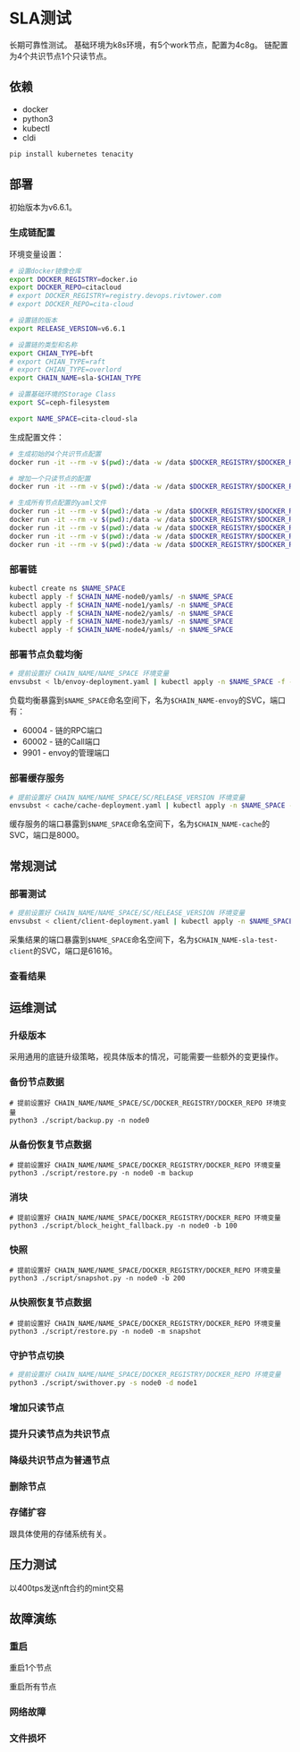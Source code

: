 # SLA测试

长期可靠性测试。
基础环境为k8s环境，有5个work节点，配置为4c8g。
链配置为4个共识节点1个只读节点。

## 依赖

* docker
* python3
* kubectl
* cldi

```bash
pip install kubernetes tenacity
```

## 部署

初始版本为v6.6.1。

### 生成链配置

环境变量设置：

```bash
# 设置docker镜像仓库
export DOCKER_REGISTRY=docker.io
export DOCKER_REPO=citacloud
# export DOCKER_REGISTRY=registry.devops.rivtower.com
# export DOCKER_REPO=cita-cloud

# 设置链的版本
export RELEASE_VERSION=v6.6.1

# 设置链的类型和名称
export CHIAN_TYPE=bft
# export CHIAN_TYPE=raft
# export CHIAN_TYPE=overlord
export CHAIN_NAME=sla-$CHIAN_TYPE

# 设置基础环境的Storage Class
export SC=ceph-filesystem

export NAME_SPACE=cita-cloud-sla
```

生成配置文件：

```bash
# 生成初始的4个共识节点配置
docker run -it --rm -v $(pwd):/data -w /data $DOCKER_REGISTRY/$DOCKER_REPO/cloud-config:$RELEASE_VERSION cloud-config create-k8s --chain-name $CHAIN_NAME --admin 0x9bab5858df4a9e84ff3958884a01a4fce5e07edb --nodelist localhost:40000:node0:k8s,localhost:40001:node1:k8s,localhost:40002:node2:k8s,localhost:40003:node3:k8s --controller_tag $RELEASE_VERSION --consensus_image consensus_$CHIAN_TYPE --consensus_tag $RELEASE_VERSION --crypto_tag $RELEASE_VERSION --network_tag $RELEASE_VERSION --storage_tag $RELEASE_VERSION --executor_tag $RELEASE_VERSION

# 增加一个只读节点的配置
docker run -it --rm -v $(pwd):/data -w /data $DOCKER_REGISTRY/$DOCKER_REPO/cloud-config:$RELEASE_VERSION cloud-config append-k8s --chain-name $CHAIN_NAME --node localhost:40004:node4:k8s

# 生成所有节点配置的yaml文件
docker run -it --rm -v $(pwd):/data -w /data $DOCKER_REGISTRY/$DOCKER_REPO/cloud-config:$RELEASE_VERSION cloud-config update-yaml --chain-name $CHAIN_NAME --storage-class $SC --docker-registry $DOCKER_REGISTRY --docker-repo $DOCKER_REPO --requests-cpu 120m --limits-cpu 1 --requests-memory 240Mi --limits-memory 2Gi --domain node0
docker run -it --rm -v $(pwd):/data -w /data $DOCKER_REGISTRY/$DOCKER_REPO/cloud-config:$RELEASE_VERSION cloud-config update-yaml --chain-name $CHAIN_NAME --storage-class $SC --docker-registry $DOCKER_REGISTRY --docker-repo $DOCKER_REPO --requests-cpu 120m --limits-cpu 1 --requests-memory 240Mi --limits-memory 2Gi --domain node1
docker run -it --rm -v $(pwd):/data -w /data $DOCKER_REGISTRY/$DOCKER_REPO/cloud-config:$RELEASE_VERSION cloud-config update-yaml --chain-name $CHAIN_NAME --storage-class $SC --docker-registry $DOCKER_REGISTRY --docker-repo $DOCKER_REPO --requests-cpu 120m --limits-cpu 1 --requests-memory 240Mi --limits-memory 2Gi --domain node2
docker run -it --rm -v $(pwd):/data -w /data $DOCKER_REGISTRY/$DOCKER_REPO/cloud-config:$RELEASE_VERSION cloud-config update-yaml --chain-name $CHAIN_NAME --storage-class $SC --docker-registry $DOCKER_REGISTRY --docker-repo $DOCKER_REPO --requests-cpu 120m --limits-cpu 1 --requests-memory 240Mi --limits-memory 2Gi --domain node3
docker run -it --rm -v $(pwd):/data -w /data $DOCKER_REGISTRY/$DOCKER_REPO/cloud-config:$RELEASE_VERSION cloud-config update-yaml --chain-name $CHAIN_NAME --storage-class $SC --docker-registry $DOCKER_REGISTRY --docker-repo $DOCKER_REPO --requests-cpu 120m --limits-cpu 1 --requests-memory 240Mi --limits-memory 2Gi --domain node4
```

### 部署链

```bash
kubectl create ns $NAME_SPACE
kubectl apply -f $CHAIN_NAME-node0/yamls/ -n $NAME_SPACE
kubectl apply -f $CHAIN_NAME-node1/yamls/ -n $NAME_SPACE
kubectl apply -f $CHAIN_NAME-node2/yamls/ -n $NAME_SPACE
kubectl apply -f $CHAIN_NAME-node3/yamls/ -n $NAME_SPACE
kubectl apply -f $CHAIN_NAME-node4/yamls/ -n $NAME_SPACE
```

### 部署节点负载均衡

```bash
# 提前设置好 CHAIN_NAME/NAME_SPACE 环境变量
envsubst < lb/envoy-deployment.yaml | kubectl apply -n $NAME_SPACE -f -
```

负载均衡暴露到`$NAME_SPACE`命名空间下，名为`$CHAIN_NAME-envoy`的SVC，端口有：
* 60004 - 链的RPC端口
* 60002 - 链的Call端口
* 9901  - envoy的管理端口

### 部署缓存服务

```bash
# 提前设置好 CHAIN_NAME/NAME_SPACE/SC/RELEASE_VERSION 环境变量
envsubst < cache/cache-deployment.yaml | kubectl apply -n $NAME_SPACE -f -
```

缓存服务的端口暴露到`$NAME_SPACE`命名空间下，名为`$CHAIN_NAME-cache`的SVC，端口是8000。

## 常规测试

### 部署测试

```bash
# 提前设置好 CHAIN_NAME/NAME_SPACE/SC/RELEASE_VERSION 环境变量
envsubst < client/client-deployment.yaml | kubectl apply -n $NAME_SPACE -f -
```

采集结果的端口暴露到`$NAME_SPACE`命名空间下，名为`$CHAIN_NAME-sla-test-client`的SVC，端口是61616。

### 查看结果

## 运维测试

### 升级版本

采用通用的底链升级策略，视具体版本的情况，可能需要一些额外的变更操作。

### 备份节点数据

```shell
# 提前设置好 CHAIN_NAME/NAME_SPACE/SC/DOCKER_REGISTRY/DOCKER_REPO 环境变量
python3 ./script/backup.py -n node0
```

### 从备份恢复节点数据

```shell
# 提前设置好 CHAIN_NAME/NAME_SPACE/DOCKER_REGISTRY/DOCKER_REPO 环境变量
python3 ./script/restore.py -n node0 -m backup
```

### 消块

```shell
# 提前设置好 CHAIN_NAME/NAME_SPACE/DOCKER_REGISTRY/DOCKER_REPO 环境变量
python3 ./script/block_height_fallback.py -n node0 -b 100
```

### 快照

```shell
# 提前设置好 CHAIN_NAME/NAME_SPACE/DOCKER_REGISTRY/DOCKER_REPO 环境变量
python3 ./script/snapshot.py -n node0 -b 200
```

### 从快照恢复节点数据

```shell
# 提前设置好 CHAIN_NAME/NAME_SPACE/DOCKER_REGISTRY/DOCKER_REPO 环境变量
python3 ./script/restore.py -n node0 -m snapshot
```

### 守护节点切换

```bash
# 提前设置好 CHAIN_NAME/NAME_SPACE/DOCKER_REGISTRY/DOCKER_REPO 环境变量
python3 ./script/swithover.py -s node0 -d node1
```

### 增加只读节点

### 提升只读节点为共识节点

### 降级共识节点为普通节点

### 删除节点

### 存储扩容

跟具体使用的存储系统有关。

## 压力测试
以400tps发送nft合约的mint交易

## 故障演练

### 重启

重启1个节点

重启所有节点

### 网络故障

### 文件损坏


